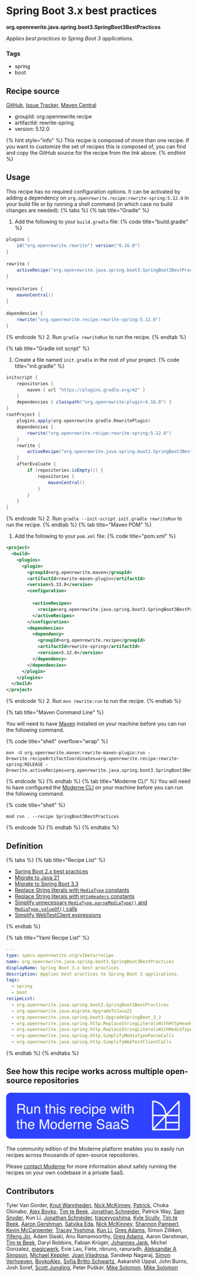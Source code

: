 # Spring Boot 3.x best practices

**org.openrewrite.java.spring.boot3.SpringBoot3BestPractices**

_Applies best practices to Spring Boot 3 applications._

### Tags

* spring
* boot

## Recipe source

[GitHub](https://github.com/openrewrite/rewrite-spring/blob/main/src/main/resources/META-INF/rewrite/spring-boot-33.yml), [Issue Tracker](https://github.com/openrewrite/rewrite-spring/issues), [Maven Central](https://central.sonatype.com/artifact/org.openrewrite.recipe/rewrite-spring/5.12.0/jar)

* groupId: org.openrewrite.recipe
* artifactId: rewrite-spring
* version: 5.12.0

{% hint style="info" %}
This recipe is composed of more than one recipe. If you want to customize the set of recipes this is composed of, you can find and copy the GitHub source for the recipe from the link above.
{% endhint %}

## Usage

This recipe has no required configuration options. It can be activated by adding a dependency on `org.openrewrite.recipe:rewrite-spring:5.12.0` in your build file or by running a shell command (in which case no build changes are needed): 
{% tabs %}
{% tab title="Gradle" %}
1. Add the following to your `build.gradle` file:
{% code title="build.gradle" %}
```groovy
plugins {
    id("org.openrewrite.rewrite") version("6.16.0")
}

rewrite {
    activeRecipe("org.openrewrite.java.spring.boot3.SpringBoot3BestPractices")
}

repositories {
    mavenCentral()
}

dependencies {
    rewrite("org.openrewrite.recipe:rewrite-spring:5.12.0")
}
```
{% endcode %}
2. Run `gradle rewriteRun` to run the recipe.
{% endtab %}

{% tab title="Gradle init script" %}
1. Create a file named `init.gradle` in the root of your project.
{% code title="init.gradle" %}
```groovy
initscript {
    repositories {
        maven { url "https://plugins.gradle.org/m2" }
    }
    dependencies { classpath("org.openrewrite:plugin:6.16.0") }
}
rootProject {
    plugins.apply(org.openrewrite.gradle.RewritePlugin)
    dependencies {
        rewrite("org.openrewrite.recipe:rewrite-spring:5.12.0")
    }
    rewrite {
        activeRecipe("org.openrewrite.java.spring.boot3.SpringBoot3BestPractices")
    }
    afterEvaluate {
        if (repositories.isEmpty()) {
            repositories {
                mavenCentral()
            }
        }
    }
}
```
{% endcode %}
2. Run `gradle --init-script init.gradle rewriteRun` to run the recipe.
{% endtab %}
{% tab title="Maven POM" %}
1. Add the following to your `pom.xml` file:
{% code title="pom.xml" %}
```xml
<project>
  <build>
    <plugins>
      <plugin>
        <groupId>org.openrewrite.maven</groupId>
        <artifactId>rewrite-maven-plugin</artifactId>
        <version>5.33.0</version>
        <configuration>
          
          <activeRecipes>
            <recipe>org.openrewrite.java.spring.boot3.SpringBoot3BestPractices</recipe>
          </activeRecipes>
        </configuration>
        <dependencies>
          <dependency>
            <groupId>org.openrewrite.recipe</groupId>
            <artifactId>rewrite-spring</artifactId>
            <version>5.12.0</version>
          </dependency>
        </dependencies>
      </plugin>
    </plugins>
  </build>
</project>
```
{% endcode %}
2. Run `mvn rewrite:run` to run the recipe.
{% endtab %}

{% tab title="Maven Command Line" %}

You will need to have [Maven](https://maven.apache.org/download.cgi) installed on your machine before you can run the following command.

{% code title="shell" overflow="wrap" %}
```shell
mvn -U org.openrewrite.maven:rewrite-maven-plugin:run -Drewrite.recipeArtifactCoordinates=org.openrewrite.recipe:rewrite-spring:RELEASE -Drewrite.activeRecipes=org.openrewrite.java.spring.boot3.SpringBoot3BestPractices 
```
{% endcode %}
{% endtab %}
{% tab title="Moderne CLI" %}
You will need to have configured the [Moderne CLI](https://docs.moderne.io/moderne-cli/cli-intro) on your machine before you can run the following command.

{% code title="shell" %}
```shell
mod run . --recipe SpringBoot3BestPractices
```
{% endcode %}
{% endtab %}
{% endtabs %}

## Definition

{% tabs %}
{% tab title="Recipe List" %}
* [Spring Boot 2.x best practices](../../../java/spring/boot2/springboot2bestpractices.md)
* [Migrate to Java 21](../../../java/migrate/upgradetojava21.md)
* [Migrate to Spring Boot 3.3](../../../java/spring/boot3/upgradespringboot_3_3.md)
* [Replace String literals with `MediaType` constants](../../../java/spring/http/replacestringliteralswithhttpheadersconstants.md)
* [Replace String literals with `HttpHeaders` constants](../../../java/spring/http/replacestringliteralswithmediatypeconstants.md)
* [Simplify unnecessary `MediaType.parseMediaType()` and `MediaType.valueOf()` calls](../../../java/spring/http/simplifymediatypeparsecalls.md)
* [Simplify WebTestClient expressions](../../../java/spring/http/simplifywebtestclientcalls.md)

{% endtab %}

{% tab title="Yaml Recipe List" %}
```yaml
---
type: specs.openrewrite.org/v1beta/recipe
name: org.openrewrite.java.spring.boot3.SpringBoot3BestPractices
displayName: Spring Boot 3.x best practices
description: Applies best practices to Spring Boot 3 applications.
tags:
  - spring
  - boot
recipeList:
  - org.openrewrite.java.spring.boot2.SpringBoot2BestPractices
  - org.openrewrite.java.migrate.UpgradeToJava21
  - org.openrewrite.java.spring.boot3.UpgradeSpringBoot_3_3
  - org.openrewrite.java.spring.http.ReplaceStringLiteralsWithHttpHeadersConstants
  - org.openrewrite.java.spring.http.ReplaceStringLiteralsWithMediaTypeConstants
  - org.openrewrite.java.spring.http.SimplifyMediaTypeParseCalls
  - org.openrewrite.java.spring.http.SimplifyWebTestClientCalls

```
{% endtab %}
{% endtabs %}

## See how this recipe works across multiple open-source repositories

[![Moderne Link Image](/.gitbook/assets/ModerneRecipeButton.png)](https://app.moderne.io/recipes/org.openrewrite.java.spring.boot3.SpringBoot3BestPractices)

The community edition of the Moderne platform enables you to easily run recipes across thousands of open-source repositories.

Please [contact Moderne](https://moderne.io/product) for more information about safely running the recipes on your own codebase in a private SaaS.

## Contributors
Tyler Van Gorder, [Knut Wannheden](mailto:knut@moderne.io), [Nick McKinney](mailto:mckinneynichoals@gmail.com), [Patrick](mailto:patway99@gmail.com), Chuka Obinabo, [Alex Boyko](mailto:aboyko@vmware.com), [Tim te Beek](mailto:tim@moderne.io), [Jonathan Schneider](mailto:jkschneider@gmail.com), Patrick Way, [Sam Snyder](mailto:sam@moderne.io), Kun Li, [Jonathan Schnéider](mailto:jkschneider@gmail.com), [traceyyoshima](mailto:tracey.yoshima@gmail.com), [Kyle Scully](mailto:scullykns@gmail.com), [Tim te Beek](mailto:tim.te.beek@jdriven.com), [Aaron Gershman](mailto:aegershman@gmail.com), [Satvika Eda](mailto:satvika164.reddy@gmail.com), [Nick McKinney](mailto:mckinneynicholas@gmail.com), [Shannon Pamperl](mailto:shanman190@gmail.com), [Kevin McCarpenter](mailto:kevin@moderne.io), [Tracey Yoshima](mailto:tracey.yoshima@gmail.com), [Kun Li](mailto:kun@moderne.io), [Greg Adams](mailto:gadams@gmail.com), Simon Zilliken, [Yifeng Jin](mailto:yifeng.jyf@alibaba-inc.com), Adam Slaski, Anu Ramamoorthy, [Greg Adams](mailto:greg@moderne.io), Aaron Gershman, [Tim te Beek](mailto:timtebeek@gmail.com), Daryl Robbins, Fabian Krüger, [Johannes Jank](mailto:johannes.wengert@googlemail.com), Michel Gonzalez, [magicwerk](mailto:magicwerk@gmail.com), Evie Lau, Fiete, nbruno, ranuradh, [Aleksandar A Simpson](mailto:alek@asu.me), [Michael Keppler](mailto:bananeweizen@gmx.de), [Joan Viladrosa](mailto:joan@moderne.io), Sandeep Nagaraj, [Simon Verhoeven](mailto:verhoeven.simon@gmail.com), [BoykoAlex](mailto:aboyko@pivotal.io), [Sofia Britto Schwartz](mailto:sofia.b.schwartz@gmail.com), Aakarshit Uppal, John Burns, Josh Soref, [Scott Jungling](mailto:scott.jungling@gmail.com), Peter Puškár, [Mike Solomon](mailto:mikesol@hey.com), [Mike Solomon](mailto:mike@moderne.io)
